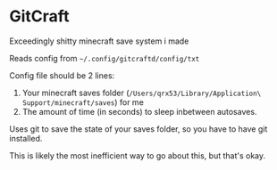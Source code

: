 # GitCraft
 Exceedingly shitty minecraft save system i made

Reads config from `~/.config/gitcraftd/config/txt`

Config file should be 2 lines:
1. Your minecraft saves folder (`/Users/qrx53/Library/Application\ Support/minecraft/saves`) for me
2. The amount of time (in seconds) to sleep inbetween autosaves.

Uses git to save the state of your saves folder, so you have to have git installed.

This is likely the most inefficient way to go about this, but that's okay.
